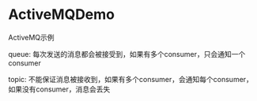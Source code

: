 # ActiveMQDemo
ActiveMQ示例

queue: 每次发送的消息都会被接受到，如果有多个consumer，只会通知一个consumer

topic: 不能保证消息被接收到，如果有多个consumer，会通知每个consumer，如果没有consumer，消息会丢失


